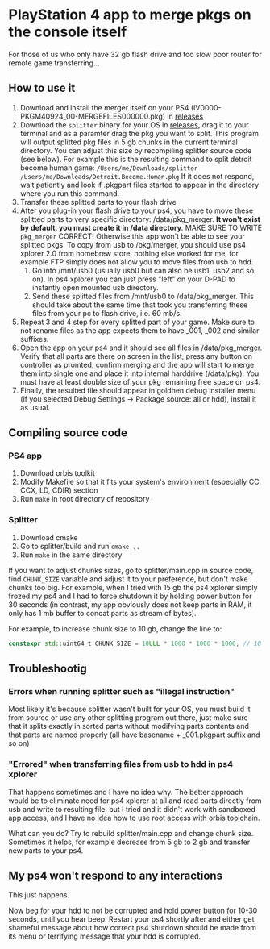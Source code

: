 # PlayStation 4 app to merge pkgs on the console itself

For those of us who only have 32 gb flash drive and too slow poor router for remote game transferring...

## How to use it

1. Download and install the merger itself on your PS4 (IV0000-PKGM40924_00-MERGEFILES000000.pkg) in [releases](https://github.com/VityaSchel/ps4-app-merge-pkgs/releases)
2. Download the `splitter` binary for your OS in [releases](https://github.com/VityaSchel/ps4-app-merge-pkgs/releases), drag it to your terminal and as a paramter drag the pkg you want to split. This program will output splitted pkg files in 5 gb chunks in the current terminal directory. You can adjust this size by recompiling splitter source code (see below). For example this is the resulting command to split detroit become human game: `/Users/me/Downloads/splitter /Users/me/Downloads/Detroit.Become.Human.pkg` If it does not respond, wait patiently and look if .pkgpart files started to appear in the directory where you run this command.
3. Transfer these splitted parts to your flash drive
4. After you plug-in your flash drive to your ps4, you have to move these splitted parts to very specific directory: /data/pkg_merger. **It won't exist by default, you must create it in /data directory**. MAKE SURE TO WRITE `pkg_merger` CORRECT! Otherwise this app won't be able to see your splitted pkgs. To copy from usb to /pkg/merger, you should use ps4 xplorer 2.0 from homebrew store, nothing else worked for me, for example FTP simply does not allow you to move files from usb to hdd.
   1. Go into /mnt/usb0 (usually usb0 but can also be usb1, usb2 and so on). In ps4 xplorer you can just press "left" on your D-PAD to instantly open mounted usb directory.
   2. Send these splitted files from /mnt/usb0 to /data/pkg_merger. This should take about the same time that took you transferring these files from your pc to flash drive, i.e. 60 mb/s.
5. Repeat 3 and 4 step for every splitted part of your game. Make sure to not rename files as the app expects them to have _001, _002 and similar suffixes.
6. Open the app on your ps4 and it should see all files in /data/pkg_merger. Verify that all parts are there on screen in the list, press any button on controller as promted, confirm merging and the app will start to merge them into single one and place it into internal harddrive (/data/pkg). You must have at least double size of your pkg remaining free space on ps4.
7. Finally, the resulted file should appear in goldhen debug installer menu (if you selected Debug Settings -> Package source: all or hdd), install it as usual.

## Compiling source code

### PS4 app

1. Download orbis toolkit
2. Modify Makefile so that it fits your system's environment (especially CC, CCX, LD, CDIR) section
3. Run `make` in root directory of repository

### Splitter

1. Download cmake
2. Go to splitter/build and run `cmake ..`
3. Run `make` in the same directory

If you want to adjust chunks sizes, go to splitter/main.cpp in source code, find `CHUNK_SIZE` variable and adjust it to your preference, but don't make chunks too big. For example, when I tried with 15 gb the ps4 xplorer simply frozed my ps4 and I had to force shutdown it by holding power button for 30 seconds (in contrast, my app obviously does not keep parts in RAM, it only has 1 mb buffer to concat parts as stream of bytes).

For example, to increase chunk size to 10 gb, change the line to:

```cpp
constexpr std::uint64_t CHUNK_SIZE = 10ULL * 1000 * 1000 * 1000; // 10 GB
```

## Troubleshootig

### Errors when running splitter such as "illegal instruction"

Most likely it's because splitter wasn't built for your OS, you must build it from source or use any other splitting program out there, just make sure that it splits exactly in sorted parts without modifying parts contents and that parts are named properly (all have basename + _001.pkgpart suffix and so on)

### "Errored" when transferring files from usb to hdd in ps4 xplorer

That happens sometimes and I have no idea why. The better approach would be to eliminate need for ps4 xplorer at all and read parts directly from usb and write to resulting file, but I tried and it didn't work with sandboxed app access, and I have no idea how to use root access with orbis toolchain.

What can you do? Try to rebuild splitter/main.cpp and change chunk size. Sometimes it helps, for example decrease from 5 gb to 2 gb and transfer new parts to your ps4.

## My ps4 won't respond to any interactions

This just happens.

Now beg for your hdd to not be corrupted and hold power button for 10-30 seconds, until you hear beep. Restart your ps4 shortly after and either get shameful message about how correct ps4 shutdown should be made from its menu or terrifying message that your hdd is corrupted.